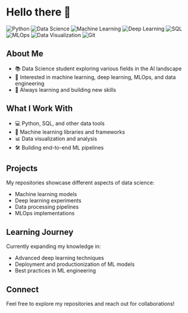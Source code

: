 # Hello there 👋

![Python](https://img.shields.io/badge/Python-3776AB?style=flat&logo=python&logoColor=white)
![Data Science](https://img.shields.io/badge/Data_Science-FF4500?style=flat&logo=data:image/svg+xml;base64,PHN2ZyB4bWxucz0iaHR0cDovL3d3dy53My5vcmcvMjAwMC9zdmciIHZpZXdCb3g9IjAgMCAyNCAyNCI+PC9zdmc+)
![Machine Learning](https://img.shields.io/badge/Machine_Learning-01D277?style=flat)
![Deep Learning](https://img.shields.io/badge/Deep_Learning-5C3EE8?style=flat)
![SQL](https://img.shields.io/badge/SQL-4479A1?style=flat&logo=postgresql&logoColor=white)
![MLOps](https://img.shields.io/badge/MLOps-0078D4?style=flat)
![Data Visualization](https://img.shields.io/badge/Data_Visualization-ff7139?style=flat)
![Git](https://img.shields.io/badge/Git-F05032?style=flat&logo=git&logoColor=white)

## About Me
- 📚 Data Science student exploring various fields in the AI landscape
- 🧠 Interested in machine learning, deep learning, MLOps, and data engineering
- 🌱 Always learning and building new skills

## What I Work With
- 💻 Python, SQL, and other data tools
- 🤖 Machine learning libraries and frameworks
- 📊 Data visualization and analysis
- 🛠️ Building end-to-end ML pipelines

## Projects
My repositories showcase different aspects of data science:
- Machine learning models
- Deep learning experiments
- Data processing pipelines
- MLOps implementations

## Learning Journey
Currently expanding my knowledge in:
- Advanced deep learning techniques
- Deployment and productionization of ML models
- Best practices in ML engineering

## Connect
Feel free to explore my repositories and reach out for collaborations!
